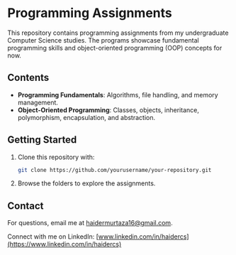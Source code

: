 # Programming Assignments

This repository contains programming assignments from my undergraduate Computer Science studies. The programs showcase fundamental programming skills and object-oriented programming (OOP) concepts for now.

## Contents

- **Programming Fundamentals**: Algorithms, file handling, and memory management.
- **Object-Oriented Programming**: Classes, objects, inheritance, polymorphism, encapsulation, and abstraction.

## Getting Started

1. Clone this repository with:

    ```bash
    git clone https://github.com/yourusername/your-repository.git
    ```

2. Browse the folders to explore the assignments.

## Contact

For questions, email me at [haidermurtaza16@gmail.com](mailto:haidermurtaza16@gmail.com).

Connect with me on LinkedIn: [www.linkedin.com/in/haidercs](https://www.linkedin.com/in/haidercs)
